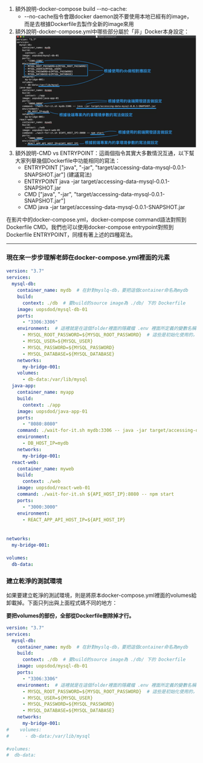 
1. 額外說明-docker-compose build --no-cache:
    - --no-cache指令會跟docker daemon說不要使用本地已經有的image，而是去根據Dockerfile去製作全新的image來用
2. 額外說明-docker-compose.yml中哪些部分屬於「非」Docker本身設定：
    ![docker project](./images/docker_project_01.png)
3. 額外說明-CMD vs ENTRYPOINT：這兩個指令其實大多數情況互通，以下幫大家列舉幾個Dockerfile中功能相同的寫法：
    - ENTRYPOINT ["java", "-jar", "target/accessing-data-mysql-0.0.1-SNAPSHOT.jar"] (建議寫法)
    - ENTRYPOINT java -jar target/accessing-data-mysql-0.0.1-SNAPSHOT.jar
    - CMD ["java", "-jar", "target/accessing-data-mysql-0.0.1-SNAPSHOT.jar"]
    - CMD java -jar target/accessing-data-mysql-0.0.1-SNAPSHOT.jar

在影片中的docker-compose.yml，docker-compose command語法對照到Dockerfile CMD。我們也可以使用docker-compose entrypoint對照到Dockerfile ENTRYPOINT，同樣有著上述的四種寫法。

---

### 現在來一步步理解老師在docker-compose.yml裡面的元素

```yaml
version: "3.7"
services: 
  mysql-db:
    container_name: mydb  # 在針對myslq-db，要把這個container命名為mydb
    build:
      context: ./db  # 要build的source image為 ./db/ 下的 Dockerfile
    image: uopsdod/mysql-db-01
    ports: 
      - "3306:3306"
    environment:  # 這裡就是在這個folder裡面的隱藏檔 .env 裡面所定義的變數名稱
      - MYSQL_ROOT_PASSWORD=${MYSQL_ROOT_PASSWORD}  # 這些是初始化使用的，幫助我們建立第一個使用者和db
      - MYSQL_USER=${MYSQL_USER}
      - MYSQL_PASSWORD=${MYSQL_PASSWORD}
      - MYSQL_DATABASE=${MYSQL_DATABASE}
    networks:
      my-bridge-001:
    volumes:
      - db-data:/var/lib/mysql
  java-app:
    container_name: myapp
    build:
      context: ./app
    image: uopsdod/java-app-01
    ports:
      - "8080:8080"
    command: ./wait-for-it.sh mydb:3306 -- java -jar target/accessing-data-mysql-0.0.1-SNAPSHOT.jar 
    environment:
      - DB_HOST_IP=mydb
    networks:
      my-bridge-001:
  react-web:
    container_name: myweb
    build:
      context: ./web
    image: uopsdod/react-web-01
    command: ./wait-for-it.sh ${API_HOST_IP}:8080 -- npm start
    ports: 
      - "3000:3000"
    environment:
      - REACT_APP_API_HOST_IP=${API_HOST_IP}


networks:
  my-bridge-001:

volumes:
  db-data:
```

### 建立乾淨的測試環境

如果要建立乾淨的測試環境，則是將原本docker-compose.yml裡面的volumes給卸載掉。下面只列出與上面程式碼不同的地方：

**要把volumes的部份，全部從Dockerfile刪除掉才行。**

```yaml
version: "3.7"
services: 
  mysql-db:
    container_name: mydb  # 在針對myslq-db，要把這個container命名為mydb
    build:
      context: ./db  # 要build的source image為 ./db/ 下的 Dockerfile
    image: uopsdod/mysql-db-01
    ports: 
      - "3306:3306"
    environment:  # 這裡就是在這個folder裡面的隱藏檔 .env 裡面所定義的變數名稱
      - MYSQL_ROOT_PASSWORD=${MYSQL_ROOT_PASSWORD}  # 這些是初始化使用的，幫助我們建立第一個使用者和db
      - MYSQL_USER=${MYSQL_USER}
      - MYSQL_PASSWORD=${MYSQL_PASSWORD}
      - MYSQL_DATABASE=${MYSQL_DATABASE}
    networks:
      my-bridge-001:
#    volumes:
#      - db-data:/var/lib/mysql

#volumes:
#  db-data:
```





